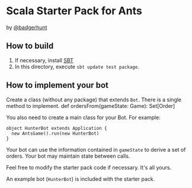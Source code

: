 Scala Starter Pack for Ants
===========================

by [@badgerhunt][1]

How to build
------------

1. If necessary, install [SBT][2]
2. In this directory, execute `sbt update test package`.


How to implement your bot
-------------------------

Create a class (without any package) that extends `Bot`. There is a single method to implement.
    def ordersFrom(gameState: Game): Set[Order]

You also need to create a main class for your Bot. For example:

    object HunterBot extends Application {
      new AntsGame().run(new HunterBot)
    }

Your bot can use the information contained in `gameState` to derive a set of orders. Your bot may maintain state
between calls.

Feel free to modify the starter pack code if necessary. It's all yours.

An example bot (`HunterBot`) is included with the starter pack.




[1]: http://twitter.com/badgerhunt
[2]: http://code.google.com/p/simple-build-tool/        "Simple Build Tool - A build tool for Scala"